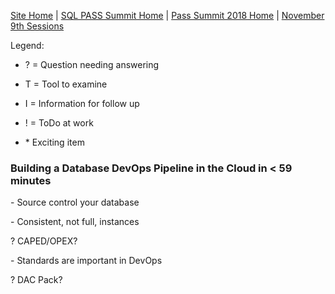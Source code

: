 [Site Home](../../../../index) | [SQL PASS Summit Home](../../../index) | [Pass Summit 2018 Home](../../index) | [November 9th Sessions](./index)

Legend:

- ? = Question needing answering

- T = Tool to examine

- I = Information for follow up

- ! = ToDo at work

- \* Exciting item

### Building a Database DevOps Pipeline in the Cloud in < 59 minutes

\- Source control your database

\- Consistent, not full, instances

? CAPED/OPEX?

\- Standards are important in DevOps

? DAC Pack?